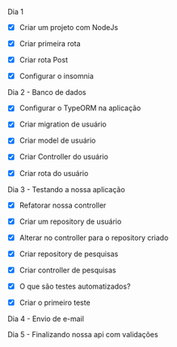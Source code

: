 Dia 1 

- [x] Criar um projeto com NodeJs
- [x] Criar primeira rota
- [x] Criar rota Post
- [x] Configurar o insomnia



Dia 2 - Banco de dados

- [x] Configurar o TypeORM na aplicação
- [x] Criar migration de usuário
- [x] Criar model de usuário
- [x] Criar Controller do usuário
- [x] Criar rota do usuário





Dia 3 - Testando a nossa aplicação

- [x] Refatorar nossa controller
- [x] Criar um repository de usuário
- [x] Alterar no controller para o repository criado
- [x] Criar repository de pesquisas
- [x] Criar controller de pesquisas
- [x]  O que são testes automatizados?
- [x] Criar o primeiro teste



Dia 4 - Envio de e-mail



Dia 5 - Finalizando nossa api com validações





